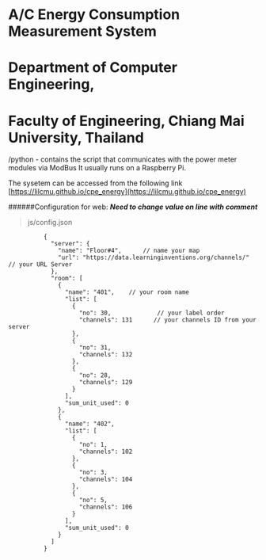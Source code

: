 # A/C Energy Consumption Measurement System 
# Department of Computer Engineering, 
# Faculty of Engineering, Chiang Mai University, Thailand

/python - 	contains the script that communicates with the power meter modules via ModBus
 			It usually runs on a Raspberry Pi. 

The sysetem can be accessed from the following link [https://lilcmu.github.io/cpe_energy](https://lilcmu.github.io/cpe_energy)

######Configuration for web:  ***Need to change value on line with comment***
> js/config.json
```
          {
            "server": {  
              "name": "Floor#4",      // name your map    
              "url": "https://data.learninginventions.org/channels/"   // your URL Server    
            },
            "room": [
              {
                "name": "401",    // your room name
                "list": [
                  {
                    "no": 30,             // your label order 
                    "channels": 131      // your channels ID from your server 
                  },
                  {
                    "no": 31,
                    "channels": 132
                  },
                  {
                    "no": 28,
                    "channels": 129
                  }
                ],
                "sum_unit_used": 0
              },
              {
                "name": "402",
                "list": [
                  {
                    "no": 1,
                    "channels": 102
                  },
                  {
                    "no": 3,
                    "channels": 104
                  },
                  {
                    "no": 5,
                    "channels": 106
                  }
                ],
                "sum_unit_used": 0
              }
            ]
          }
```
